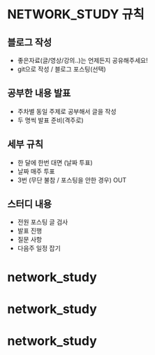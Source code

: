 # NETWORK_STUDY 규칙
## 블로그 작성
* 좋은자료(글/영상/강의..)는 언제든지 공유해주세요!
* git으로 작성 / 블로그 포스팅(선택)

## 공부한 내용 발표
* 주차별 동일 주제로 공부해서 글을 작성
* 두 명씩 발표 준비(격주로)

## 세부 규칙
* 한 달에 한번 대면 (날짜 투표)
* 날짜 매주 투표
* 3번 (무단 불참 / 포스팅을 안한 경우) OUT

## 스터디 내용
* 전원 포스팅 글 검사
* 발표 진행
* 질문 사항
* 다음주 일정 잡기
# network_study
# network_study
# network_study
